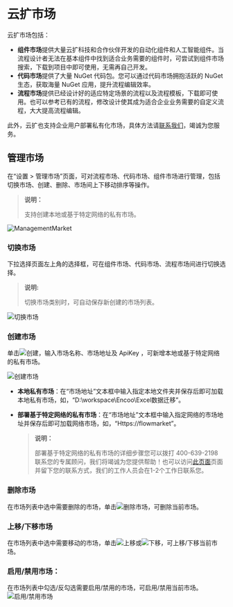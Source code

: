 # 云扩市场
云扩市场包括：

- **组件市场**提供大量云扩科技和合作伙伴开发的自动化组件和人工智能组件。当流程设计者无法在基本组件中找到适合业务需要的组件时，可尝试到组件市场搜索，下载到项目中即可使用，无需再自己开发。
- **代码市场**提供了大量 NuGet 代码包。您可以通过代码市场拥抱活跃的 NuGet 生态，获取海量 NuGet 应用，提升流程编辑效率。
- **流程市场**提供已经设计好的适应特定场景的流程以及流程模板，下载即可使用。也可以参考已有的流程，修改设计使其成为适合企业业务需要的自定义流程，大大提高流程编辑。

此外，云扩也支持企业用户部署私有化市场，具体方法请[联系我们](https://www.encoo.com/apply)，竭诚为您服务。

## 管理市场

在“设置 > 管理市场”页面，可对流程市场、代码市场、组件市场进行管理，包括切换市场、创建、删除、市场间上下移动排序等操作。
>**说明：**
>
>支持创建本地或基于特定网络的私有市场。

![ManagementMarket](https://docimages.blob.core.chinacloudapi.cn/images/Studio/Market/managemarket20201214.png)

### 切换市场
下拉选择页面左上角的选择框，可在组件市场、代码市场、流程市场间进行切换选择。

>**说明:**
>
>切换市场类别时，可自动保存新创建的市场列表。

![切换市场](https://docimages.blob.core.chinacloudapi.cn/images/Studio/Market/switchmarket.png)

### 创建市场
单击![创建](https://docimages.blob.core.chinacloudapi.cn/images/Studio/Market/add20201214.png)，输入市场名称、市场地址及 ApiKey ，可新增本地或基于特定网络的私有市场。

![创建市场](https://docimages.blob.core.chinacloudapi.cn/images/Studio/Market/createmarket20201214.png)

   - **本地私有市场**：在“市场地址”文本框中输入指定本地文件夹并保存后即可加载本地私有市场，如，“D:\workspace\Encoo\Excel数据迁移”。
  
   - **部署基于特定网络的私有市场**：在“市场地址”文本框中输入指定网络的市场地址并保存后即可加载网络市场，如，“Https://flowmarket”。
  
     >**说明：**
     >
     >部署基于特定网络的私有市场的详细步骤您可以拨打 400-639-2198 联系您的专属顾问，我们将竭诚为您提供帮助！也可以访问[此页面](https://www.encoo.com/apply)页面并留下您的联系方式，我们的工作人员会在1-2个工作日联系您。

### 删除市场
在市场列表中选中需要删除的市场，单击![删除市场](https://docimages.blob.core.chinacloudapi.cn/images/Studio/Market/minus20201214.png)，可删除当前市场。

### 上移/下移市场
在市场列表中选中需要移动的市场，单击![上移](https://docimages.blob.core.chinacloudapi.cn/images/Studio/Market/moveup20201214.png)或![下移](https://docimages.blob.core.chinacloudapi.cn/images/Studio/Market/movedown20201214.png)，可上移/下移当前市场。

### 启用/禁用市场：
在市场列表中勾选/反勾选需要启用/禁用的市场，可启用/禁用当前市场。
![启用/禁用市场](https://docimages.blob.core.chinacloudapi.cn/images/Studio/Market/enablemarket20201214.png)
